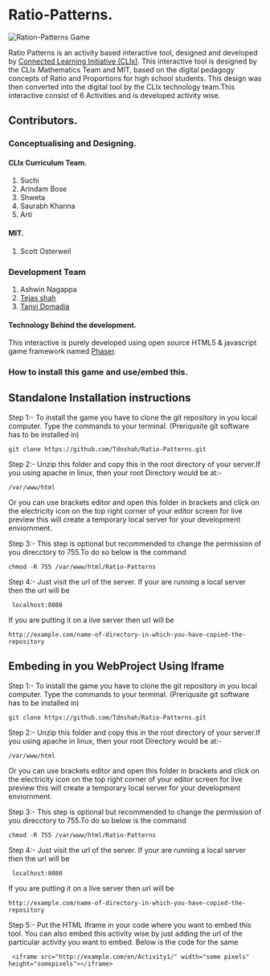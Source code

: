 # Ratio-Patterns.

![Ration-Patterns Game]()

Ratio Patterns is an activity based interactive tool, designed and developed by [Connected Learning Initiative (CLIx)](https://clix.tiss.edu).
This interactive tool is designed by the CLIx Mathematics Team and MIT, based on the digital pedagogy concepts of Ratio and Proportions for high school students. This design was then converted into the digital tool by the CLIx technology team.This interactive consist of 6 Activities and is developed activity wise.

## Contributors.
    
### Conceptualising and Designing.

#### CLIx Curriculum Team.

1. Suchi
2. Arindam Bose
3. Shweta 
4. Saurabh Khanna
5. Arti

#### MIT.

1. Scott Osterweil

### Development Team
1. Ashwin Nagappa
2. [Tejas shah](https://github.com/Tdnshah)
3. [Tanvi Domadia](https://github.com/tanvidom)

#### Technology Behind the development.

This interactive is purely developed using open source HTML5 & javascript game framework named [Phaser](https://phaser.io/).

### How to install this game and use/embed this.
 
## Standalone Installation instructions

Step 1:- To install the game you have to clone the git repository in you local computer. Type the commands to your terminal.
        (Preriqusite git software has to be installed in)
    
```git clone https://github.com/Tdnshah/Ratio-Patterns.git```
    
Step 2:- Unzip this folder and copy this in the root directory of your server.If you using apache in linux, then your root Directory would be at:- 

```/var/www/html```
    
Or you can use brackets editor and open this folder in brackets and click on the electricity icon on the top right corner of your editor screen for live preview this will create a temporary local server for your development enviornment.

Step 3:- This step is optional but recommended to change the permission of you direcctory to 755.To do so below is the command

```chmod -R 755 /var/www/html/Ratio-Patterns```

Step 4:- Just visit the url of the server. If your are running a local server then the url will be 
    
``` localhost:8080```
    
If you are putting it on a live server then url will be 

```http://example.com/name-of-directory-in-which-you-have-copied-the-repository```

## Embeding in you WebProject Using Iframe

Step 1:- To install the game you have to clone the git repository in you local computer. Type the commands to your terminal.
        (Preriqusite git software has to be installed in)
    
```git clone https://github.com/Tdnshah/Ratio-Patterns.git```
    
Step 2:- Unzip this folder and copy this in the root directory of your server.If you using apache in linux, then your root Directory would be at:- 

```/var/www/html```
    
Or you can use brackets editor and open this folder in brackets and click on the electricity icon on the top right corner of your editor screen for live preview this will create a temporary local server for your development enviornment.

Step 3:- This step is optional but recommended to change the permission of you direcctory to 755.To do so below is the command

```chmod -R 755 /var/www/html/Ratio-Patterns```

Step 4:- Just visit the url of the server. If your are running a local server then the url will be 
    
``` localhost:8080```
    
If you are putting it on a live server then url will be 

```http://example.com/name-of-directory-in-which-you-have-copied-the-repository```

Step 5:- Put the HTML Iframe in your code where you want to embed this tool. You can also embed this activity wise by just adding the url of the particular activity you want to embed. Below is the code for the same 

``` <iframe src="http://example.com/en/Activity1/" width="some pixels" height="somepixels"></iframe>```